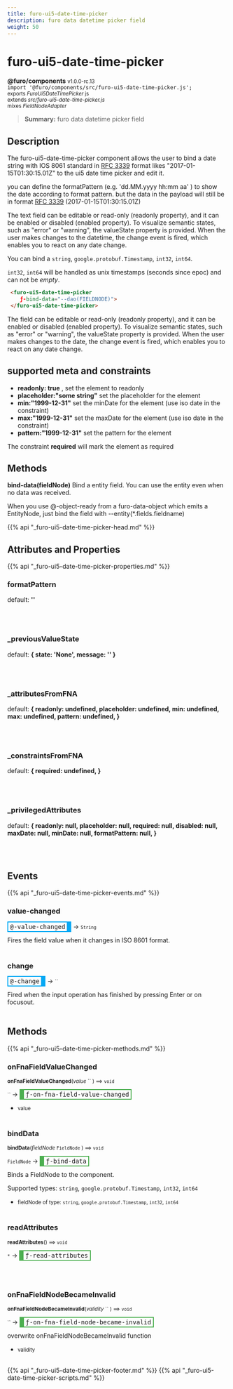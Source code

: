 ```yaml
---
title: furo-ui5-date-time-picker
description: furo data datetime picker field
weight: 50
---
```


# furo-ui5-date-time-picker
**@furo/components** <small>v1.0.0-rc.13</small>
<br>`import '@furo/components/src/furo-ui5-date-time-picker.js';`<small>
<br>exports *FuroUi5DateTimePicker* js
<br>extends *src/furo-ui5-date-time-picker.js*
<br> mixes *FieldNodeAdapter*</small>

> **Summary:** furo data datetime picker field

## Description

The furo-ui5-date-time-picker component allows the user to bind a date string
with IOS 8061 standard in [RFC 3339](https://www.ietf.org/rfc/rfc3339.txt) format likes "2017-01-15T01:30:15.01Z" to the ui5 date time picker and edit it.

you can define the formatPattern (e.g. 'dd.MM.yyyy hh:mm aa' ) to show the date according to format pattern. but the data in
the payload will still be in format [RFC 3339](https://www.ietf.org/rfc/rfc3339.txt)  (2017-01-15T01:30:15.01Z)

The text field can be editable or read-only (readonly property), and it can be enabled or disabled (enabled property).
To visualize semantic states, such as "error" or "warning", the valueState property is provided.
When the user makes changes to the datetime, the change event is fired, which enables you to react on any date change.

You can bind a `string`, `google.protobuf.Timestamp`, `int32`, `int64`.

`int32`, `int64` will be handled as unix timestamps (seconds since epoc) and can not be *empty*.

```html
 <furo-ui5-date-time-picker
    ƒ-bind-data="--dao(FIELDNODE)">
 </furo-ui5-date-time-picker>
```

The field can be editable or read-only (readonly property), and it can be enabled or disabled (enabled property).
To visualize semantic states, such as "error" or "warning", the valueState property is provided.
When the user makes changes to the date, the change event is fired, which enables you to react on any date change.

## supported meta and constraints
- **readonly: true** , set the element to readonly
- **placeholder:"some string"** set the placeholder for the element
- **min:"1999-12-31"** set the minDate for the element (use iso date in the constraint)
- **max:"1999-12-31"** set the maxDate for the element (use iso date in the constraint)
- **pattern:"1999-12-31"** set the pattern for the element

The constraint **required** will mark the element as required

## Methods
**bind-data(fieldNode)**
Bind a entity field. You can use the entity even when no data was received.

When you use @-object-ready from a furo-data-object which emits a EntityNode, just bind the field with --entity(*.fields.fieldname)

{{% api "_furo-ui5-date-time-picker-head.md" %}}

## Attributes and Properties
{{% api "_furo-ui5-date-time-picker-properties.md" %}}















### **formatPattern**
default: **&#39;&#39;**</small>


<br><br>

### **_previousValueState**
default: **{ state: &#39;None&#39;, message: &#39;&#39; }**</small>


<br><br>

### **_attributesFromFNA**
default: **{
      readonly: undefined,
      placeholder: undefined,
      min: undefined,
      max: undefined,
      pattern: undefined,
    }**</small>


<br><br>

### **_constraintsFromFNA**
default: **{
      required: undefined,
    }**</small>


<br><br>

### **_privilegedAttributes**
default: **{
      readonly: null,
      placeholder: null,
      required: null,
      disabled: null,
      maxDate: null,
      minDate: null,
      formatPattern: null,
    }**</small>


<br><br>
## Events
{{% api "_furo-ui5-date-time-picker-events.md" %}}

### **value-changed**
<span  style="border-width:2px 10px 2px 2px; border-style: solid;border-color:  rgb(2, 168, 244);font-family:monospace; padding:2px 4px;">@-value-changed</span>
→ <small>`String`</small>

Fires the field value when it changes in ISO 8601 format.
<br><br>
### **change**
<span  style="border-width:2px 10px 2px 2px; border-style: solid;border-color:  rgb(2, 168, 244);font-family:monospace; padding:2px 4px;">@-change</span>
→ <small>``</small>

Fired when the input operation has finished by pressing Enter or on focusout.
<br><br>

## Methods
{{% api "_furo-ui5-date-time-picker-methods.md" %}}



### **onFnaFieldValueChanged**
<small>**onFnaFieldValueChanged**(*value* `` ) ⟹ `void`</small>

<small>`` </small> →
<span  style="border-width:2px 2px 2px 10px; border-style: solid;border-color:  rgb(76, 175, 80);font-family:monospace; padding:2px 4px;">ƒ-on-fna-field-value-changed</span>



- <small>value </small>
<br><br>

### **bindData**
<small>**bindData**(*fieldNode* `FieldNode` ) ⟹ `void`</small>

<small>`FieldNode` </small> →
<span  style="border-width:2px 2px 2px 10px; border-style: solid;border-color:  rgb(76, 175, 80);font-family:monospace; padding:2px 4px;">ƒ-bind-data</span>

Binds a FieldNode to the component.

Supported types: `string`, `google.protobuf.Timestamp`, `int32`, `int64`

- <small>fieldNode of type: `string`, `google.protobuf.Timestamp`, `int32`, `int64`</small>
<br><br>

### **readAttributes**
<small>**readAttributes**() ⟹ `void`</small>

<small>`*`</small> →
<span  style="border-width:2px 2px 2px 10px; border-style: solid;border-color:  rgb(76, 175, 80);font-family:monospace; padding:2px 4px;">ƒ-read-attributes</span>



<br><br>

### **onFnaFieldNodeBecameInvalid**
<small>**onFnaFieldNodeBecameInvalid**(*validity* `` ) ⟹ `void`</small>

<small>`` </small> →
<span  style="border-width:2px 2px 2px 10px; border-style: solid;border-color:  rgb(76, 175, 80);font-family:monospace; padding:2px 4px;">ƒ-on-fna-field-node-became-invalid</span>

overwrite onFnaFieldNodeBecameInvalid function

- <small>validity </small>
<br><br>
















{{% api "_furo-ui5-date-time-picker-footer.md" %}}
{{% api "_furo-ui5-date-time-picker-scripts.md" %}}
